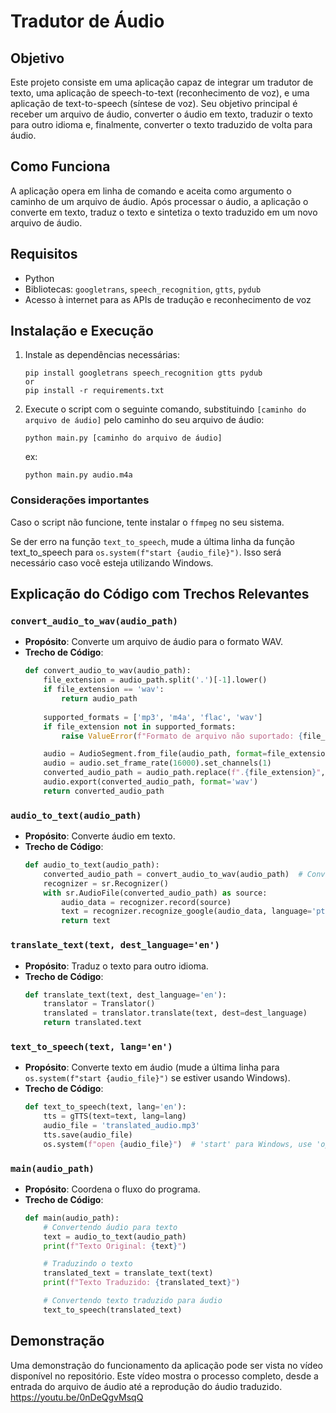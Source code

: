 # Tradutor de Áudio

## Objetivo
Este projeto consiste em uma aplicação capaz de integrar um tradutor de texto, uma aplicação de speech-to-text (reconhecimento de voz), e uma aplicação de text-to-speech (síntese de voz). Seu objetivo principal é receber um arquivo de áudio, converter o áudio em texto, traduzir o texto para outro idioma e, finalmente, converter o texto traduzido de volta para áudio.

## Como Funciona
A aplicação opera em linha de comando e aceita como argumento o caminho de um arquivo de áudio. Após processar o áudio, a aplicação o converte em texto, traduz o texto e sintetiza o texto traduzido em um novo arquivo de áudio.

## Requisitos
- Python
- Bibliotecas: `googletrans`, `speech_recognition`, `gtts`, `pydub`
- Acesso à internet para as APIs de tradução e reconhecimento de voz

## Instalação e Execução
1. Instale as dependências necessárias:
   ```
   pip install googletrans speech_recognition gtts pydub
   or
   pip install -r requirements.txt
   ```
2. Execute o script com o seguinte comando, substituindo `[caminho do arquivo de áudio]` pelo caminho do seu arquivo de áudio:
   ```
   python main.py [caminho do arquivo de áudio]
   ```

   ex:
   ```
   python main.py audio.m4a
   ```
### Considerações importantes
Caso o script não funcione, tente instalar o `ffmpeg` no seu sistema.

Se der erro na função `text_to_speech`, mude a última linha da função text_to_speech para `os.system(f"start {audio_file}")`. Isso será necessário caso você esteja utilizando Windows.

## Explicação do Código com Trechos Relevantes

### `convert_audio_to_wav(audio_path)`
- **Propósito**: Converte um arquivo de áudio para o formato WAV.
- **Trecho de Código**:
  ```python
  def convert_audio_to_wav(audio_path):
      file_extension = audio_path.split('.')[-1].lower()
      if file_extension == 'wav':
          return audio_path
      
      supported_formats = ['mp3', 'm4a', 'flac', 'wav']
      if file_extension not in supported_formats:
          raise ValueError(f"Formato de arquivo não suportado: {file_extension}")

      audio = AudioSegment.from_file(audio_path, format=file_extension)
      audio = audio.set_frame_rate(16000).set_channels(1)
      converted_audio_path = audio_path.replace(f".{file_extension}", '.wav')
      audio.export(converted_audio_path, format='wav')
      return converted_audio_path
  ```

### `audio_to_text(audio_path)`
- **Propósito**: Converte áudio em texto.
- **Trecho de Código**:
  ```python
  def audio_to_text(audio_path):
      converted_audio_path = convert_audio_to_wav(audio_path)  # Converte o arquivo para WAV se necessário
      recognizer = sr.Recognizer()
      with sr.AudioFile(converted_audio_path) as source:
          audio_data = recognizer.record(source)
          text = recognizer.recognize_google(audio_data, language='pt-BR')
          return text
  ```

### `translate_text(text, dest_language='en')`
- **Propósito**: Traduz o texto para outro idioma.
- **Trecho de Código**:
  ```python
  def translate_text(text, dest_language='en'):
      translator = Translator()
      translated = translator.translate(text, dest=dest_language)
      return translated.text
  ```

### `text_to_speech(text, lang='en')`
- **Propósito**: Converte texto em áudio (mude a última linha para `os.system(f"start {audio_file}")` se estiver usando Windows).
- **Trecho de Código**:
  ```python
  def text_to_speech(text, lang='en'):
      tts = gTTS(text=text, lang=lang)
      audio_file = 'translated_audio.mp3'
      tts.save(audio_file)
      os.system(f"open {audio_file}")  # 'start' para Windows, use 'open' para MacOS ou 'xdg-open' para Linux
  ```

### `main(audio_path)`
- **Propósito**: Coordena o fluxo do programa.
- **Trecho de Código**:
  ```python
  def main(audio_path):
      # Convertendo áudio para texto
      text = audio_to_text(audio_path)
      print(f"Texto Original: {text}")

      # Traduzindo o texto
      translated_text = translate_text(text)
      print(f"Texto Traduzido: {translated_text}")

      # Convertendo texto traduzido para áudio
      text_to_speech(translated_text)
  ```

## Demonstração
Uma demonstração do funcionamento da aplicação pode ser vista no vídeo disponível no repositório. Este vídeo mostra o processo completo, desde a entrada do arquivo de áudio até a reprodução do áudio traduzido.
https://youtu.be/0nDeQgvMsqQ
